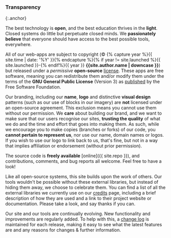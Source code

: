 ### Transparency
{:.anchor}

The best technology is __open__, and the best education thrives in the __light__. Closed systems do little but perpetuate closed minds. We __passionately believe__ that everyone should have access to the best possible tools, everywhere.

All of our web-apps are subject to copyright (&copy; {% capture year %}{{ site.time | date: '%Y' }}{% endcapture %}{% if year != site.launched %}{{ site.launched }}-{% endif%}{{ year }} __{{site.author.name | downcase }}__) but released under a _permissive_ __open-source__ [license](/license). These apps are free software, meaning you can redistribute them and/or modify them under the terms of the __GNU General Public License__ (Version 3) as [published](http://www.gnu.org/licenses) by the Free Software Foundation.

Our branding, including our __name__, __logo__ and distinctive __visual design__ patterns (such as our use of blocks in our imagery) are __not__ licensed under an open-source agreement. This exclusion means you cannot use them without our permission. We __care__ about building our brand, and we want to make sure that our users recognise our sites, __trusting the quality__ of what we do and the time and effort that goes into making them. As such, while we encourage you to make copies (branches or forks) of our code, you __cannot pertain to represent us__, nor use our name, domain names or logos. If you wish to use our logo to link back to us, that's fine, but not in a way that implies affiliation or endorsement (without prior permission).

The source code is __freely available__ [online]({{ site.repo }}), and contributions, comments, and bug reports all welcome. Feel free to have a look!

Like all open-source systems, this site builds upon the work of others. Our tools wouldn't be possible without these external libraries, but instead of hiding them away, we choose to celebrate them. You can find a list of all the external libraries we currently use on our [credits](/credits/) page, including a brief description of how they are used and a link to their project website or documentation. Please take a look, and say thanks if you can.

Our site and our tools are continually evolving. New functionality and improvements are regularly added. To help with this, a [change log](/changes) is maintained for each release, making it easy to see what the latest features are and any reasons for changes & further information.